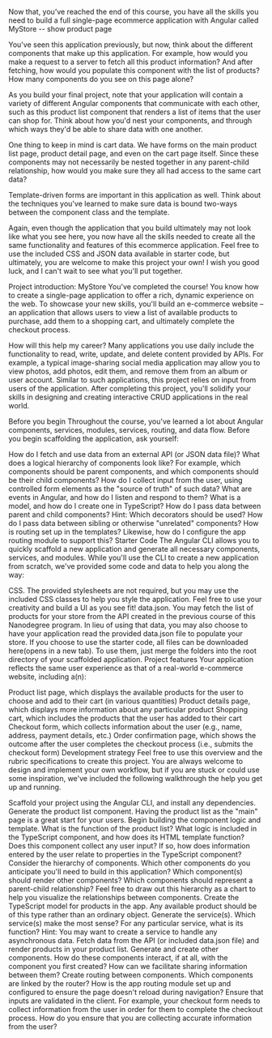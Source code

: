 Now that, you’ve reached the end of this course, you have all the skills you need to build a full single-page ecommerce application with Angular called MyStore -- show product page

You've seen this application previously, but now, think about the different components that make up this application. For example, how would you make a request to a server to fetch all this product information? And after fetching, how would you populate this component with the list of products? How many components do you see on this page alone?

As you build your final project, note that your application will contain a variety of different Angular components that communicate with each other, such as this product list component that renders a list of items that the user can shop for. Think about how you'd nest your components, and through which ways they'd be able to share data with one another.

One thing to keep in mind is cart data. We have forms on the main product list page, product detail page, and even on the cart page itself. Since these components may not necessarily be nested together in any parent-child relationship, how would you make sure they all had access to the same cart data?

Template-driven forms are important in this application as well. Think about the techniques you've learned to make sure data is bound two-ways between the component class and the template.

Again, even though the application that you build ultimately may not look like what you see here, you now have all the skills needed to create all the same functionality and features of this ecommerce application. Feel free to use the included CSS and JSON data available in starter code, but ultimately, you are welcome to make this project your own! I wish you good luck, and I can't wait to see what you'll put together.

Project introduction: MyStore
You've completed the course! You know how to create a single-page application to offer a rich, dynamic experience on the web. To showcase your new skills, you'll build an e-commerce website – an application that allows users to view a list of available products to purchase, add them to a shopping cart, and ultimately complete the checkout process.

How will this help my career?
Many applications you use daily include the functionality to read, write, update, and delete content provided by APIs. For example, a typical image-sharing social media application may allow you to view photos, add photos, edit them, and remove them from an album or user account. Similar to such applications, this project relies on input from users of the application. After completing this project, you'll solidify your skills in designing and creating interactive CRUD applications in the real world.

Before you begin
Throughout the course, you've learned a lot about Angular components, services, modules, services, routing, and data flow. Before you begin scaffolding the application, ask yourself:

How do I fetch and use data from an external API (or JSON data file)?
What does a logical hierarchy of components look like? For example, which components should be parent components, and which components should be their child components?
How do I collect input from the user, using controlled form elements as the "source of truth" of such data?
What are events in Angular, and how do I listen and respond to them?
What is a model, and how do I create one in TypeScript?
How do I pass data between parent and child components? Hint: Which decorators should be used?
How do I pass data between sibling or otherwise "unrelated" components?
How is routing set up in the templates? Likewise, how do I configure the app routing module to support this?
Starter Code
The Angular CLI allows you to quickly scaffold a new application and generate all necessary components, services, and modules. While you'll use the CLI to create a new application from scratch, we've provided some code and data to help you along the way:

CSS. The provided stylesheets are not required, but you may use the included CSS classes to help you style the application. Feel free to use your creativity and build a UI as you see fit!
data.json. You may fetch the list of products for your store from the API created in the previous course of this Nanodegree program. In lieu of using that data, you may also choose to have your application read the provided data.json file to populate your store. If you choose to use the starter code, all files can be downloaded here(opens in a new tab). To use them, just merge the folders into the root directory of your scaffolded application.
Project features
Your application reflects the same user experience as that of a real-world e-commerce website, including a(n):

Product list page, which displays the available products for the user to choose and add to their cart (in various quantities)
Product details page, which displays more information about any particular product
Shopping cart, which includes the products that the user has added to their cart
Checkout form, which collects information about the user (e.g., name, address, payment details, etc.)
Order confirmation page, which shows the outcome after the user completes the checkout process (i.e., submits the checkout form)
Development strategy
Feel free to use this overview and the rubric specifications to create this project. You are always welcome to design and implement your own workflow, but if you are stuck or could use some inspiration, we've included the following walkthrough the help you get up and running.

Scaffold your project using the Angular CLI, and install any dependencies.
Generate the product list component. Having the product list as the "main" page is a great start for your users.
Begin building the component logic and template. What is the function of the product list? What logic is included in the TypeScript component, and how does its HTML template function? Does this component collect any user input? If so, how does information entered by the user relate to properties in the TypeScript component?
Consider the hierarchy of components. Which other components do you anticipate you'll need to build in this application? Which component(s) should render other components? Which components should represent a parent-child relationship? Feel free to draw out this hierarchy as a chart to help you visualize the relationships between components.
Create the TypeScript model for products in the app. Any available product should be of this type rather than an ordinary object.
Generate the service(s). Which service(s) make the most sense? For any particular service, what is its function? Hint: You may want to create a service to handle any asynchronous data.
Fetch data from the API (or included data.json file) and render products in your product list.
Generate and create other components. How do these components interact, if at all, with the component you first created? How can we facilitate sharing information between them?
Create routing between components. Which components are linked by the router? How is the app routing module set up and configured to ensure the page doesn't reload during navigation?
Ensure that inputs are validated in the client. For example, your checkout form needs to collect information from the user in order for them to complete the checkout process. How do you ensure that you are collecting accurate information from the user?

